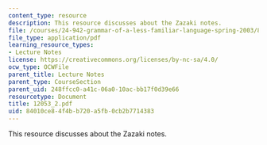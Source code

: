 ```yaml
---
content_type: resource
description: This resource discusses about the Zazaki notes.
file: /courses/24-942-grammar-of-a-less-familiar-language-spring-2003/84010ce84f4bb720a5fb0cb2b7714383_12053_2.pdf
file_type: application/pdf
learning_resource_types:
- Lecture Notes
license: https://creativecommons.org/licenses/by-nc-sa/4.0/
ocw_type: OCWFile
parent_title: Lecture Notes
parent_type: CourseSection
parent_uid: 248ffcc0-a41c-06a0-10ac-bb17f0d39e66
resourcetype: Document
title: 12053_2.pdf
uid: 84010ce8-4f4b-b720-a5fb-0cb2b7714383
---
```

This resource discusses about the Zazaki notes.